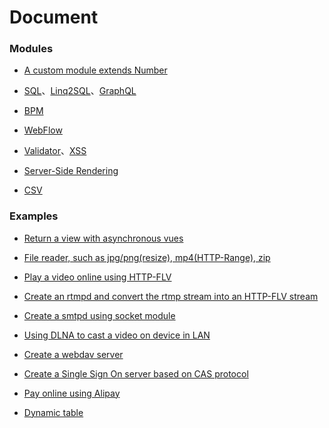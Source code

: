 # Document

### Modules

- [A custom module extends Number](modules/number.md)

- [SQL](modules/sql.md)、[Linq2SQL](modules/linq2sql.md)、[GraphQL](modules/graphql.md)

- [BPM](modules/bpm.md)

- [WebFlow](modules/webflow.md)

- [Validator](modules/validator.md)、[XSS](modules/xss.md)

- [Server-Side Rendering](modules/ssr.md)

- [CSV](modules/csv.md)

### Examples

- [Return a view with asynchronous vues](examples/vue.md)

- [File reader, such as jpg/png(resize), mp4(HTTP-Range), zip](examples/file.md)

- [Play a video online using HTTP-FLV](examples/httpflv.md)

- [Create an rtmpd and convert the rtmp stream into an HTTP-FLV stream](examples/rtmpd.md)

- [Create a smtpd using socket module](examples/smtpd.md)

- [Using DLNA to cast a video on device in LAN](examples/dlna.md)

- [Create a webdav server](examples/webdav.md)

- [Create a Single Sign On server based on CAS protocol](examples/cas.md)

- [Pay online using Alipay](examples/alipay.md)

- [Dynamic table](examples/dynamic-table.md)
